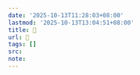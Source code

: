 ```yaml
---
date: '2025-10-13T11:28:03+08:00'
lastmod: '2025-10-13T13:04:51+08:00'
title: 󰛍
url: 󰛍
tags: []
src:
note:
---
```

